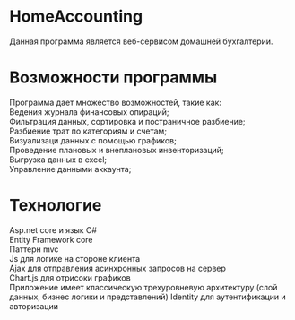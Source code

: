 # HomeAccounting
Данная программа является веб-сервисом домашней бухгалтерии.

# Возможности программы
Программа дает множество возможностей, такие как:\
  Ведения журнала финансовых опираций;\
  Фильтрация данных, сортировка и постраничное разбиение;\
  Разбиение трат по категориям и счетам;\
  Визуализаци данных с помощью графиков;\
  Проведение плановых и внеплановых инвенторизаций;\
  Выгрузка данных в excel;\
  Управление данными аккаунта;
# Технологие
Asp.net core и язык C#\
Entity Framework core\
Паттерн mvc\
Js для логике на стороне клиента\
Ajax для отправления асинхронных запросов на сервер\
Chart.js для отрисоки графиков\
Приложение имеет классическую трехуровневую архитектуру (слой данных, бизнес логики и представлений)
Identity для аутентификации и авторизации



